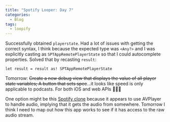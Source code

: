 ```yaml
---
title: "Spotify Looper: Day 7"
categories:
  - Blog
tags:
  - loopify
---
```


Successfully obtained `playerstate`. Had a lot of issues with getting the correct syntax, I think because the expected type was `<Any?>` and I was explicitly casting as `SPTAppRemotePlayerState` so that I could autocomplete properties. Solved that by recasting `result`:

`let result = result as! SPTAppRemotePlayerState`

Tomorrow: ~~Create a new debug view that displays the value of all player state variables; A button that sets spee~~...it looks like speed is only applicable to podcasts. For both iOS and web APIs 🤦🏻‍♂️

One option might be this [Spotify clone](https://github.com/gabrieldenoni/SpotifyClone/tree/5452e2fb7e82707c3a37ce9dcabbe554649aaee6) because it appears to use AVPlayer to handle audio, implying that it gets the audio from somewhere. Tomorrow I think I need to map out how this app works to see if it has access to the raw audio stream.